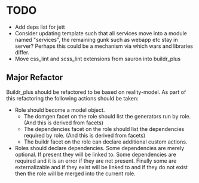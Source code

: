 # TODO

* Add deps list for jett
* Consider updating template such that all services move into a module named "services", the remaining gunk
  such as webapp etc stay in server? Perhaps this could be a mechanism via which wars and libraries differ.
* Move css_lint and scss_lint extensions from sauron into buildr_plus

## Major Refactor

Buildr_plus should be refactored to be based on reality-model. As part of this refactoring the following
actions should be taken:

* Role should become a model object.
  - The domgen facet on the role should list the generators run by role. (And this is derived from facets)
  - The dependencies facet on the role should list the dependencies required by role. (And this is derived from facets)
  - The buildr facet on the role can declare additional custom actions.
* Roles should declare dependencies. Some dependencies are merely optional. If present they will be linked to.
  Some dependencies are required and it is an error if they are not present. Finally some are externalizable
  and if they exist will be linked to and if they do not exist then the role will be merged into the current role.
